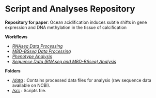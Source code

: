 # Script and Analyses Repository

**Repository for paper**: Ocean acidification induces subtle shifts in gene expression and DNA methylation in the tissue of calcification

**Workflows**
* [*RNAseq Data Processing*](https://github.com/epigeneticstoocean/AE17_Cvirginica_MolecularResponse/blob/master/01A_RNA_processing.md)
* [*MBD-BSseq Data Processing*](https://github.com/epigeneticstoocean/AE17_Cvirginica_MolecularResponse/blob/master/01B_DNAm_processing.md)
* [*Phenotype Analysis*](https://github.com/epigeneticstoocean/AE17_Cvirginica_MolecularResponse/blob/master/02A_phenotypeAnalysis.md)
* [*Sequence Data (RNAseq and MBD-BSseq) Analysis*](https://github.com/epigeneticstoocean/AE17_Cvirginica_MolecularResponse/blob/master/02B_sequenceAnalysis)
  
**Folders**
* [*/data*](https://github.com/epigeneticstoocean/AE17_Cvirginica_MolecularResponse/tree/master/data) : Contains processed data files for analysis (raw sequence data available on NCBI).
* [*/src*](https://github.com/epigeneticstoocean/AE17_Cvirginica_MolecularResponse/blob/master/01B_DNAm_processing.md) : Scripts file.


